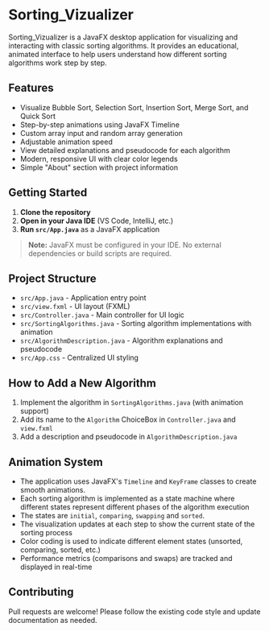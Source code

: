 # Sorting_Vizualizer

Sorting_Vizualizer is a JavaFX desktop application for visualizing and interacting with classic sorting algorithms. It provides an educational, animated interface to help users understand how different sorting algorithms work step by step.

## Features
- Visualize Bubble Sort, Selection Sort, Insertion Sort, Merge Sort, and Quick Sort
- Step-by-step animations using JavaFX Timeline
- Custom array input and random array generation
- Adjustable animation speed
- View detailed explanations and pseudocode for each algorithm
- Modern, responsive UI with clear color legends
- Simple "About" section with project information

## Getting Started
1. **Clone the repository**
2. **Open in your Java IDE** (VS Code, IntelliJ, etc.)
3. **Run `src/App.java`** as a JavaFX application

> **Note:** JavaFX must be configured in your IDE. No external dependencies or build scripts are required.

## Project Structure
- `src/App.java` - Application entry point
- `src/view.fxml` - UI layout (FXML)
- `src/Controller.java` - Main controller for UI logic
- `src/SortingAlgorithms.java` - Sorting algorithm implementations with animation
- `src/AlgorithmDescription.java` - Algorithm explanations and pseudocode
- `src/App.css` - Centralized UI styling

## How to Add a New Algorithm
1. Implement the algorithm in `SortingAlgorithms.java` (with animation support)
2. Add its name to the `Algorithm` ChoiceBox in `Controller.java` and `view.fxml`
3. Add a description and pseudocode in `AlgorithmDescription.java`

## Animation System
- The application uses JavaFX's `Timeline` and `KeyFrame` classes to create smooth animations.
- Each sorting algorithm is implemented as a state machine where different states represent different phases of the algorithm execution
- The states are `initial`, `comparing`, `swapping` and `sorted`.
- The visualization updates at each step to show the current state of the sorting process
- Color coding is used to indicate different element states (unsorted, comparing, sorted, etc.)
- Performance metrics (comparisons and swaps) are tracked and displayed in real-time

## Contributing
Pull requests are welcome! Please follow the existing code style and update documentation as needed.
